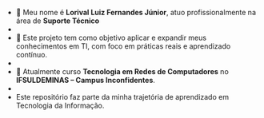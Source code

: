 - 👋 Meu nome é **Lorival Luiz Fernandes Júnior**, atuo profissionalmente na área de **Suporte Técnico**
- 
- 👀 Este projeto tem como objetivo aplicar e expandir meus conhecimentos em TI, com foco em práticas reais e aprendizado contínuo.
- 
- 🌱 Atualmente curso **Tecnologia em Redes de Computadores** no **IFSULDEMINAS – Campus Inconfidentes**.
- 
- Este repositório faz parte da minha trajetória de aprendizado em Tecnologia da Informação.

<!---
Lorival-JR2001/Lorival-JR2001 is a ✨ special ✨ repository because its `README.md` (this file) appears on your GitHub profile.
